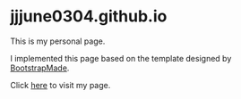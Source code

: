 # jjjune0304.github.io
This is my personal page.

I implemented this page based on the template designed by <a href="https://bootstrapmade.com/personal-free-resume-bootstrap-template/">BootstrapMade</a>.

Click [here](https://jjjune0304.github.io/) to visit my page.
